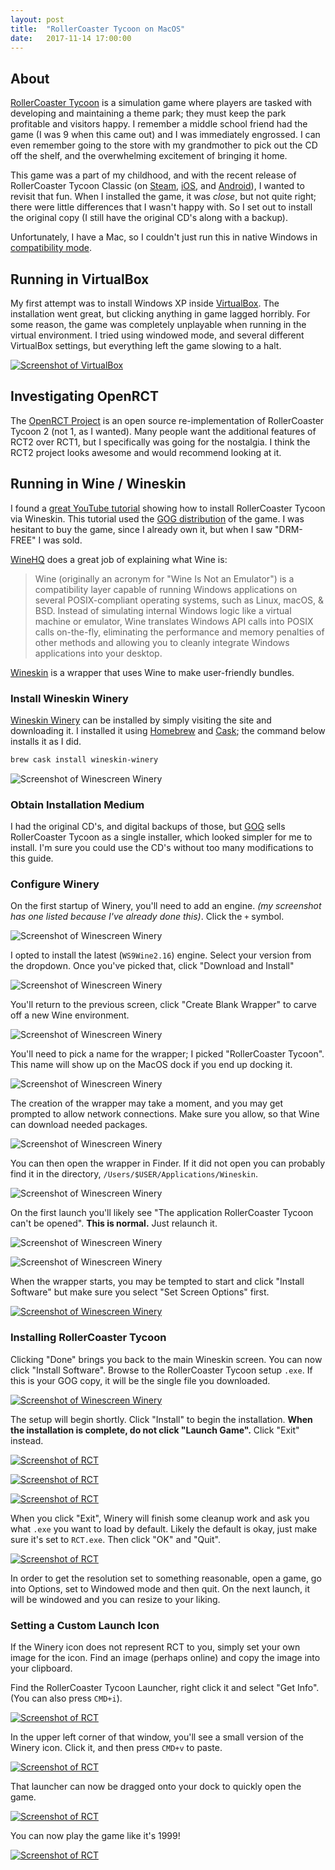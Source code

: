 ```yaml
---
layout: post
title:  "RollerCoaster Tycoon on MacOS"
date:   2017-11-14 17:00:00
---
```


## About

[RollerCoaster Tycoon](https://en.wikipedia.org/wiki/RollerCoaster_Tycoon_(video_game)) is a simulation game where players are tasked with developing and maintaining a theme park; they must keep the park profitable and visitors happy. I remember a middle school friend had the game (I was 9 when this came out) and I was immediately engrossed. I can even remember going to the store with my grandmother to pick out the CD off the shelf, and the overwhelming excitement of bringing it home.

This game was a part of my childhood, and with the recent release of RollerCoaster Tycoon Classic (on [Steam](http://store.steampowered.com/app/683900/RollerCoaster_Tycoon_Classic/), [iOS](https://itunes.apple.com/us/app/rollercoaster-tycoon-classic/id1113736426?mt=8), and [Android](https://play.google.com/store/apps/details?id=com.atari.mobile.rctc&hl=en)), I wanted to revisit that fun. When I installed the game, it was _close_, but not quite right; there were little differences that I wasn't happy with. So I set out to install the original copy (I still have the original CD's along with a backup).

Unfortunately, I have a Mac, so I couldn't just run this in native Windows in [compatibility mode](https://support.microsoft.com/en-us/help/15078/windows-make-older-programs-compatible).

## Running in VirtualBox

My first attempt was to install Windows XP inside [VirtualBox](https://www.virtualbox.org/). The installation went great, but clicking anything in game lagged horribly. For some reason, the game was completely unplayable when running in the virtual environment. I tried using windowed mode, and several different VirtualBox settings, but everything left the game slowing to a halt.

[![Screenshot of VirtualBox](https://assets.mide.io/blog/2017-11-14/rct-in-virtualbox.png)](https://assets.mide.io/blog/2017-11-14/rct-in-virtualbox.png)

## Investigating OpenRCT

The [OpenRCT Project](https://openrct2.org/) is an open source re-implementation of RollerCoaster Tycoon 2 (not 1, as I wanted). Many people want the additional features of RCT2 over RCT1, but I specifically was going for the nostalgia. I think the RCT2 project looks awesome and would recommend looking at it.

## Running in Wine / Wineskin

I found a [great YouTube tutorial](https://www.youtube.com/watch?v=axC8A5suhQw) showing how to install RollerCoaster Tycoon via Wineskin. This tutorial used the [GOG distribution](https://www.gog.com/game/rollercoaster_tycoon_deluxe) of the game. I was hesitant to buy the game, since I already own it, but when I saw "DRM-FREE" I was sold.

[WineHQ](https://www.winehq.org/) does a great job of explaining what Wine is:
> Wine (originally an acronym for "Wine Is Not an Emulator") is a compatibility layer capable of running Windows applications on several POSIX-compliant operating systems, such as Linux, macOS, & BSD. Instead of simulating internal Windows logic like a virtual machine or emulator, Wine translates Windows API calls into POSIX calls on-the-fly, eliminating the performance and memory penalties of other methods and allowing you to cleanly integrate Windows applications into your desktop.

[Wineskin](http://wineskin.urgesoftware.com/) is a wrapper that uses Wine to make user-friendly bundles.

### Install Wineskin Winery

[Wineskin Winery](http://wineskin.urgesoftware.com/) can be installed by simply visiting the site and downloading it. I installed it using [Homebrew](https://brew.sh/) and [Cask](https://caskroom.github.io/); the command below installs it as I did.

```bash
brew cask install wineskin-winery
```

![Screenshot of Winescreen Winery](https://assets.mide.io/blog/2017-11-14/homebrew-wineskin-winery.png)

### Obtain Installation Medium

I had the original CD's, and digital backups of those, but [GOG](https://www.gog.com/game/rollercoaster_tycoon_deluxe) sells RollerCoaster Tycoon as a single installer, which looked simpler for me to install. I'm sure you could use the CD's without too many modifications to this guide.

### Configure Winery

On the first startup of Winery, you'll need to add an engine. _(my screenshot has one listed because I've already done this)_. Click the `+` symbol.

![Screenshot of Winescreen Winery](https://assets.mide.io/blog/2017-11-14/winery-add-engine.png)

I opted to install the latest (`WS9Wine2.16`) engine. Select your version from the dropdown. Once you've picked that, click "Download and Install"

![Screenshot of Winescreen Winery](https://assets.mide.io/blog/2017-11-14/winery-add-engine-2.png)

You'll return to the previous screen, click "Create Blank Wrapper" to carve off a new Wine environment.

![Screenshot of Winescreen Winery](https://assets.mide.io/blog/2017-11-14/winery-create-blank-wrapper-1.png)

You'll need to pick a name for the wrapper; I picked "RollerCoaster Tycoon". This name will show up on the MacOS dock if you end up docking it.

![Screenshot of Winescreen Winery](https://assets.mide.io/blog/2017-11-14/winery-create-blank-wrapper-2.png)

The creation of the wrapper may take a moment, and you may get prompted to allow network connections. Make sure you allow, so that Wine can download needed packages.

![Screenshot of Winescreen Winery](https://assets.mide.io/blog/2017-11-14/winery-allow-firewall.png)

You can then open the wrapper in Finder. If it did not open you can probably find it in the directory, `/Users/$USER/Applications/Wineskin`.

![Screenshot of Winescreen Winery](https://assets.mide.io/blog/2017-11-14/winery-finished.png)

On the first launch you'll likely see "The application RollerCoaster Tycoon can't be opened". **This is normal.** Just relaunch it.

![Screenshot of Winescreen Winery](https://assets.mide.io/blog/2017-11-14/cant-open.png)

![Screenshot of Winescreen Winery](https://assets.mide.io/blog/2017-11-14/winery-start.png)

When the wrapper starts, you may be tempted to start and click "Install Software" but make sure you select "Set Screen Options" first.

[![Screenshot of Winescreen Winery](https://assets.mide.io/blog/2017-11-14/winery-configure.png)](https://assets.mide.io/blog/2017-11-14/winery-configure.png)

### Installing RollerCoaster Tycoon

Clicking "Done" brings you back to the main Wineskin screen. You can now click "Install Software". Browse to the RollerCoaster Tycoon setup `.exe`. If this is your GOG copy, it will be the single file you downloaded.

[![Screenshot of Winescreen Winery](https://assets.mide.io/blog/2017-11-14/winery-select-installer.png)](https://assets.mide.io/blog/2017-11-14/winery-select-installer.png)

The setup will begin shortly. Click "Install" to begin the installation. **When the installation is complete, do not click "Launch Game".** Click "Exit" instead.

[![Screenshot of RCT](https://assets.mide.io/blog/2017-11-14/rct-setup-1.png)](https://assets.mide.io/blog/2017-11-14/rct-setup-1.png)

[![Screenshot of RCT](https://assets.mide.io/blog/2017-11-14/rct-setup-2.png)](https://assets.mide.io/blog/2017-11-14/rct-setup-2.png)

[![Screenshot of RCT](https://assets.mide.io/blog/2017-11-14/rct-install-3.png)](https://assets.mide.io/blog/2017-11-14/rct-install-3.png)

When you click "Exit", Winery will finish some cleanup work and ask you what `.exe` you want to load by default. Likely the default is okay, just make sure it's set to `RCT.exe`. Then click "OK" and "Quit".

[![Screenshot of RCT](https://assets.mide.io/blog/2017-11-14/winery-select-exe.png)](https://assets.mide.io/blog/2017-11-14/winery-select-exe.png)

In order to get the resolution set to something reasonable, open a game, go into Options, set to Windowed mode and then quit. On the next launch, it will be windowed and you can resize to your liking.

### Setting a Custom Launch Icon

If the Winery icon does not represent RCT to you, simply set your own image for the icon. Find an image (perhaps online) and copy the image into your clipboard.

Find the RollerCoaster Tycoon Launcher, right click it and select "Get Info". (You can also press `CMD+i`).

[![Screenshot of RCT](https://assets.mide.io/blog/2017-11-14/get-info-1.png)](https://assets.mide.io/blog/2017-11-14/get-info-1.png)

In the upper left corner of that window, you'll see a small version of the Winery icon. Click it, and then press `CMD+v` to paste.

[![Screenshot of RCT](https://assets.mide.io/blog/2017-11-14/get-info-2.png)](https://assets.mide.io/blog/2017-11-14/get-info-2.png)

That launcher can now be dragged onto your dock to quickly open the game.

[![Screenshot of RCT](https://assets.mide.io/blog/2017-11-14/desktop-screenshot-1.png)](https://assets.mide.io/blog/2017-11-14/desktop-screenshot-1.png)

You can now play the game like it's 1999!

[![Screenshot of RCT](https://assets.mide.io/blog/2017-11-14/desktop-screenshot-2.png)](https://assets.mide.io/blog/2017-11-14/desktop-screenshot-2.png)
